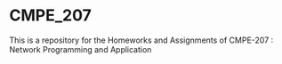 # CMPE_207
This is a repository for the Homeworks and Assignments of CMPE-207 : Network Programming and Application
